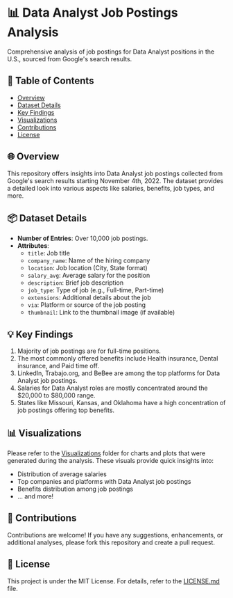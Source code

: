 # 📊 Data Analyst Job Postings Analysis

Comprehensive analysis of job postings for Data Analyst positions in the U.S., sourced from Google's search results.

## 📝 Table of Contents

- [Overview](#overview)
- [Dataset Details](#dataset-details)
- [Key Findings](#key-findings)
- [Visualizations](#visualizations)
- [Contributions](#contributions)
- [License](#license)

## 🌐 Overview

This repository offers insights into Data Analyst job postings collected from Google's search results starting November 4th, 2022. The dataset provides a detailed look into various aspects like salaries, benefits, job types, and more.

## 📦 Dataset Details

- **Number of Entries**: Over 10,000 job postings.
- **Attributes**:
  - `title`: Job title
  - `company_name`: Name of the hiring company
  - `location`: Job location (City, State format)
  - `salary_avg`: Average salary for the position
  - `description`: Brief job description
  - `job_type`: Type of job (e.g., Full-time, Part-time)
  - `extensions`: Additional details about the job
  - `via`: Platform or source of the job posting
  - `thumbnail`: Link to the thumbnail image (if available)

## 💡 Key Findings

1. Majority of job postings are for full-time positions.
2. The most commonly offered benefits include Health insurance, Dental insurance, and Paid time off.
3. LinkedIn, Trabajo.org, and BeBee are among the top platforms for Data Analyst job postings.
4. Salaries for Data Analyst roles are mostly concentrated around the $20,000 to $80,000 range.
5. States like Missouri, Kansas, and Oklahoma have a high concentration of job postings offering top benefits.

## 📊 Visualizations

Please refer to the [Visualizations](./visualizations/) folder for charts and plots that were generated during the analysis. These visuals provide quick insights into:

- Distribution of average salaries
- Top companies and platforms with Data Analyst job postings
- Benefits distribution among job postings
- ... and more!

## 🤝 Contributions

Contributions are welcome! If you have any suggestions, enhancements, or additional analyses, please fork this repository and create a pull request.

## 📜 License

This project is under the MIT License. For details, refer to the [LICENSE.md](LICENSE.md) file.
